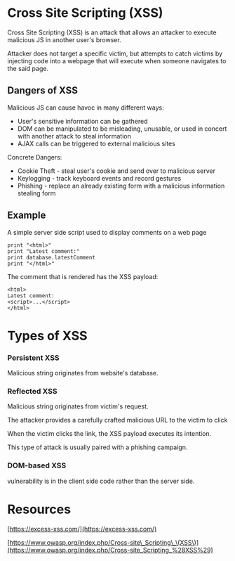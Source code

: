 # Cross Site Scripting \(XSS\)

Cross Site Scripting \(XSS\) is an attack that allows an attacker to execute malicious JS in another user's browser.

Attacker does not target a specific victim, but attempts to catch victims by injecting code into a webpage that will execute when someone navigates to the said page.

## Dangers of XSS

Malicious JS can cause havoc in many different ways:

* User's sensitive information can be gathered
* DOM can be manipulated to be misleading, unusable, or used in concert with another attack to steal information
* AJAX calls can be triggered to external malicious sites

Concrete Dangers:

* Cookie Theft - steal user's cookie and send over to malicious server
* Keylogging - track keyboard events and record gestures
* Phishing - replace an already existing form with a malicious information stealing form

## Example

A simple server side script used to display comments on a web page

```
print "<html>"
print "Latest comment:"
print database.latestComment
print "</html>"
```

The comment that is rendered has the XSS payload:

```
<html>
Latest comment:
<script>...</script>
</html>
```

# Types of XSS

### Persistent XSS

Malicious string originates from website's database.

### Reflected XSS

Malicious string originates from victim's request.

The attacker provides a carefully crafted malicious URL to the victim to click

When the victim clicks the link, the XSS payload executes its intention.

This type of attack is usually paired with a phishing campaign.

### DOM-based XSS

vulnerability is in the client side code rather than the server side.



# Resources

[https://excess-xss.com/](https://excess-xss.com/)

[https://www.owasp.org/index.php/Cross-site\_Scripting\_\(XSS\)](https://www.owasp.org/index.php/Cross-site_Scripting_%28XSS%29)

